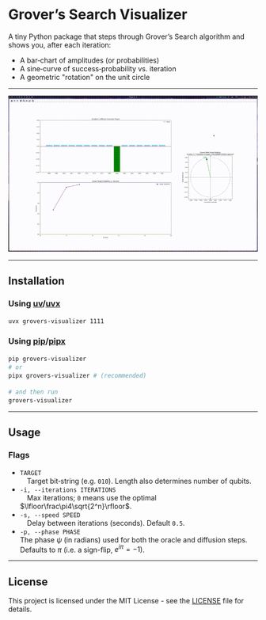 # Grover’s Search Visualizer

A tiny Python package that steps through Grover’s Search algorithm and shows you, after each iteration:

- A bar‐chart of amplitudes (or probabilities)
- A sine‐curve of success‐probability vs. iteration
- A geometric "rotation" on the unit circle

---

![Demo of Grover’s Visualizer](media/demo.gif)

---

## Installation

### Using [uv](https://docs.astral.sh/uv/)/[uvx](https://docs.astral.sh/uv/guides/tools/)

```bash
uvx grovers-visualizer 1111
```

### Using [pip](https://pypi.org/project/pip/)/[pipx](https://pipx.pypa.io/stable/installation/)

```bash
pip grovers-visualizer
# or
pipx grovers-visualizer # (recommended)

# and then run
grovers-visualizer
```

---

## Usage

### Flags

- `TARGET`  
 Target bit‐string (e.g. `010`). Length also determines number of qubits.  
- `-i, --iterations ITERATIONS`  
 Max iterations; `0` means use the optimal $\lfloor\frac\pi4\sqrt{2^n}\rfloor$.  
- `-s, --speed SPEED`  
 Delay between iterations (seconds). Default `0.5`.  
- `-p, --phase PHASE`  
  The phase $\psi$ (in radians) used for both the oracle and diffusion steps. Defaults to $\pi$ (i.e. a sign-flip, $e^{i\pi}=-1$).

---

## License

This project is licensed under the MIT License - see the [LICENSE](LICENSE) file for details.
